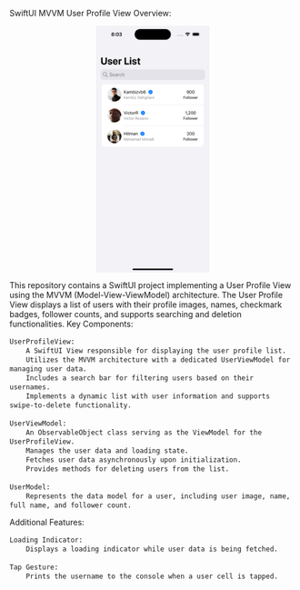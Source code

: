 SwiftUI MVVM User Profile View
Overview:

<p align="center">
  <img width="200" align="center" src="https://github.com/kambizvb6/MVVM-in-Swiftui/blob/main/SwiftUI-MVVM-User-Profile.png" alt="demo"/>
</p>

This repository contains a SwiftUI project implementing a User Profile View using the MVVM (Model-View-ViewModel) architecture. The User Profile View displays a list of users with their profile images, names, checkmark badges, follower counts, and supports searching and deletion functionalities.
Key Components:

    UserProfileView:
        A SwiftUI View responsible for displaying the user profile list.
        Utilizes the MVVM architecture with a dedicated UserViewModel for managing user data.
        Includes a search bar for filtering users based on their usernames.
        Implements a dynamic list with user information and supports swipe-to-delete functionality.

    UserViewModel:
        An ObservableObject class serving as the ViewModel for the UserProfileView.
        Manages the user data and loading state.
        Fetches user data asynchronously upon initialization.
        Provides methods for deleting users from the list.

    UserModel:
        Represents the data model for a user, including user image, name, full name, and follower count.

Additional Features:

    Loading Indicator:
        Displays a loading indicator while user data is being fetched.

    Tap Gesture:
        Prints the username to the console when a user cell is tapped.
